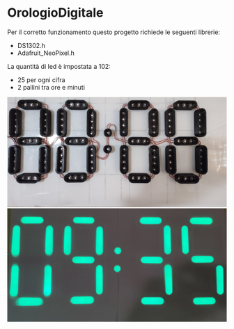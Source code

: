 # OrologioDigitale

Per il corretto funzionamento questo progetto richiede le seguenti librerie:
* DS1302.h
* Adafruit_NeoPixel.h

La quantità di led è impostata a 102:
* 25 per ogni cifra
* 2 pallini tra ore e minuti

![Screenshot](Spento.jpg)
![Screenshot](Acceso.jpg)
